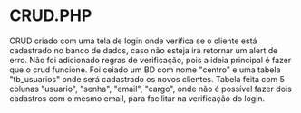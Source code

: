 # CRUD.PHP
CRUD criado com uma tela de login onde verifica se o cliente está cadastrado no banco de dados, caso não esteja irá retornar um alert de erro.
Não foi adicionado regras de verificação, pois a ideia principal é fazer que o crud funcione.
Foi ceiado um BD com nome "centro" e uma tabela "tb_usuarios" onde será cadastrado os novos clientes.
Tabela feita com 5 colunas "usuario", "senha", "email", "cargo", onde não é possível fazer dois cadastros com o mesmo email, para facilitar na verificação do login.
